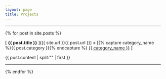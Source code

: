 ```yaml
---
layout: page
title: Projects
---
```

-----

{% for post in site.posts %}

[ **{{ **post.title** }}** ]({{ site.url }}{{ post.url }}) » [{% capture category_name %}{{ post.category }}{% endcapture %} <a href="/category/{{ category_name }}">{{ category_name }}</a> ]

<!-- Excerpt -->

{{ post.content | split:"<!-- more -->" | first }}

-----

{% endfor %}